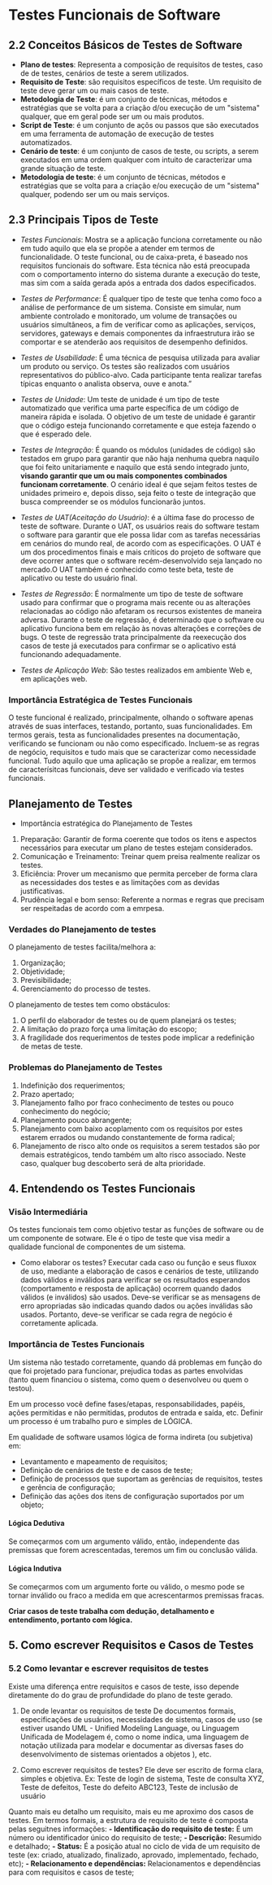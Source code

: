 # Testes Funcionais de Software

## 2.2 Conceitos Básicos de Testes de Software 

- **Plano de testes**: Representa a composição de requisitos de testes, caso de de testes, cenários de teste a serem utilizados.
- **Requisito de Teste**: são requisitos específicos de teste. Um requisito de teste deve gerar um ou mais casos de teste.
- **Metodologia de Teste**: é um conjunto de técnicas, métodos e estratégias que se volta para a criação d/ou execução de um "sistema" qualquer, que em geral pode ser um ou mais produtos.
- **Script de Teste**: é um conjunto de açõs ou passos que são executados em uma ferramenta de automação de execução de testes automatizados.
- **Cenário de teste**: é um conjunto de casos de teste, ou scripts, a serem executados em uma ordem qualquer com intuito de caracterizar uma grande situação de teste.
- **Metodologia de teste**: é um conjunto de técnicas, métodos e estratégias que se volta para a criação e/ou execução de um "sistema" qualquer, podendo ser um ou mais serviços.


## 2.3 Principais Tipos de Teste

- *Testes Funcionais*: Mostra se a aplicação funciona corretamente ou não em tudo aquilo que ela se propõe a atender em termos de funcionalidade. O teste funcional, ou de caixa-preta, é baseado nos requisitos funcionais do software. Esta técnica não está preocupada com o comportamento interno do sistema durante a execução do teste, mas sim com a saída gerada após a entrada dos dados especificados.


- *Testes de Performance*: É qualquer tipo de teste que tenha como foco a análise de performance de um sistema. Consiste em simular, num ambiente controlado e monitorado, um volume de transações ou usuários simultâneos, a fim de verificar como as aplicações, serviços, servidores, gateways e demais componentes da infraestrutura irão se comportar e se atenderão aos requisitos de desempenho definidos.


- *Testes de Usabilidade*: É uma técnica de pesquisa utilizada para avaliar um produto ou serviço. Os testes são realizados com usuários representativos do público-alvo. Cada participante tenta realizar tarefas típicas enquanto o analista observa, ouve e anota.”


- *Testes de Unidade*: Um teste de unidade é um tipo de teste automatizado que verifica uma parte específica de um código de maneira rápida e isolada. O objetivo de um teste de unidade é garantir que o código esteja funcionando corretamente e que esteja fazendo o que é esperado dele.

- *Testes de Integração*: É quando os módulos (unidades de código) são testados em grupo para garantir que não haja nenhuma quebra naquilo que foi feito unitariamente e naquilo que está sendo integrado junto, **visando garantir que um ou mais componentes combinados funcionam corretamente**. O cenário ideal é que sejam feitos testes de unidades primeiro e, depois disso, seja feito o teste de integração que busca compreender se os módulos funcionarão juntos. 

- *Testes de UAT(Aceitação do Usuário)*:  é a última fase do processo de teste de software. Durante o UAT, os usuários reais do software testam o software para garantir que ele possa lidar com as tarefas necessárias em cenários do mundo real, de acordo com as especificações. O UAT é um dos procedimentos finais e mais críticos do projeto de software que deve ocorrer antes que o software recém-desenvolvido seja lançado no mercado.O UAT também é conhecido como teste beta, teste de aplicativo ou teste do usuário final.

- *Testes de Regressão*: É normalmente um tipo de teste de software usado para confirmar que o programa mais recente ou as alterações relacionadas ao código não afetaram os recursos existentes de maneira adversa. Durante o teste de regressão, é determinado que o software ou aplicativo funciona bem em relação às novas alterações e correções de bugs. O teste de regressão trata principalmente da reexecução dos casos de teste já executados para confirmar se o aplicativo está funcionando adequadamente.

- *Testes de Aplicação Web*: São testes realizados em ambiente Web e, em aplicações web.

### Importância Estratégica de Testes Funcionais ####

O teste funcional é realizado, principalmente, olhando o software apenas através de suas interfaces, testando, portanto, suas funcionalidades. Em termos gerais, testa as funcionalidades presentes na documentação, verificando se funcionam ou não como especificado.
Incluem-se as regras de negócio, requisitos e tudo mais que se caracterizar como necessidade funcional.
Tudo aquilo que uma aplicação se propõe a realizar, em termos de caracterísitcas funcionais, deve ser validado e verificado via testes funcionais.


## Planejamento de Testes

- Importância estratégica do Planejamento de Testes

1. Preparação: Garantir de forma coerente que todos os itens e aspectos necessários para executar um plano de testes estejam considerados.
2. Comunicação e Treinamento: Treinar quem preisa realmente realizar os testes.
3. Eficiência: Prover um mecanismo que permita perceber de forma clara as necessidades dos testes e as limitações com as devidas justificativas.
4. Prudência legal e bom senso: Referente a normas e regras que precisam ser respeitadas de acordo com a emrpesa.

### Verdades do Planejamento de testes

O planejamento de testes facilita/melhora a:
1. Organização;
2. Objetividade;
3. Previsibilidade;
4. Gerenciamento do processo de testes.

O planejamento de testes tem como obstáculos:
1. O perfil do elaborador de  testes ou de quem planejará os testes;
2. A limitação do prazo força uma limitação do escopo;
3. A fragilidade dos requerimentos de testes pode implicar a redefinição de metas de teste.


### Problemas do Planejamento de Testes
1. Indefinição dos requerimentos;
2. Prazo apertado;
3. Planejamento falho por fraco conhecimento de testes ou pouco conhecimento do negócio;
4. Planejamento pouco abrangente;
5. Planejamento com baixo acoplamento com os requisitos por estes estarem errados ou mudando constantemente de forma radical;
6. Planejamento de risco alto onde os requisitos a serem testados são por demais estratégicos, tendo também um alto risco associado. Neste caso, qualquer bug descoberto será de alta prioridade.

## 4. Entendendo os Testes Funcionais

### Visão Intermediária

Os testes funcionais tem como objetivo testar as funções de software ou de um componente de sotware. Ele é o tipo de teste que visa medir a qualidade funcional de componentes de um sistema.

- Como elaborar os testes?
Executar cada caso ou função e seus fluxox de uso, mediante a elaboração de casos e cenários de teste, utilizando dados válidos e inválidos para verificar se os resultados esperandos (comportamento e resposta de aplicação) ocorrem quando dados válidos (e inválidos) são usados. Deve-se verificar se as mensagens de erro apropriadas são indicadas quando dados ou ações inválidas são usados. Portanto, deve-se verificar se cada regra de negócio é corretamente aplicada.

### Importância de Testes Funcionais

Um sistema não testado corretamente, quando dá problemas em função do que foi projetado para funcionar, prejudica todas as partes envolvidas (tanto quem financiou o sistema, como quem o desenvolveu ou quem o testou).

Em um processo você define fases/etapas, responsabilidades, papéis, ações permitidas e não permitidas, produtos de entrada e saída, etc. Definir um processo é um trabalho puro e simples de LÓGICA.

Em qualidade de software usamos lógica de forma indireta (ou subjetiva) em:
- Levantamento e mapeamento de requisitos;
- Definição de cenários de teste e de casos de teste;
- Definição de processos que suportam as gerências de requisitos, testes e gerẽncia de configuração;
- Definição das ações dos itens de configuração suportados por um objeto;

#### Lógica Dedutiva
Se começarmos com um argumento válido, então, independente das premissas que forem acrescentadas, teremos um fim ou conclusão válida.

#### Lógica Indutiva
Se começarmos com um argumento forte ou válido, o mesmo pode se tornar inválido ou fraco a medida em que acrescentarmos premissas fracas.

**Criar casos de teste trabalha com dedução, detalhamento e entendimento, portanto com lógica.**

## 5. Como escrever Requisitos e Casos de Testes

### 5.2 Como levantar e escrever requisitos de testes

Existe uma diferença entre requisitos e casos de teste, isso depende diretamente do do grau de profundidade do plano de teste gerado.

1. De onde levantar os requisitos de teste
De documentos formais, especificações de usuários, necessidades de sistema, casos de uso (se estiver usando UML - Unified Modeling Language, ou Linguagem Unificada de Modelagem é, como o nome indica, uma linguagem de notação utilizada para modelar e documentar as diversas fases do desenvolvimento de sistemas orientados a objetos ), etc.

2. Como escrever requisitos de testes?
Ele deve ser escrito de forma clara, simples e objetiva. Ex: Teste de login de sistema, Teste de consulta XYZ, Teste de defeitos, Teste do defeito ABC123, Teste de inclusão de usuário

Quanto mais eu detalho um requisito, mais eu me aproximo dos casos de testes. Em termos formais, a estrutura de requisito de teste é composta pelas seguitnes informações:
**- Identificação do requisito de teste:** É um número ou identificador único do requisito de teste;
**- Descrição:** Resumido e detalhado;
**- Status:** É a posição atual no ciclo de vida de um requisito de teste (ex: criado, atualizado, finalizado, aprovado, implementado, fechado, etc);
**- Relacionamento e dependências:** Relacionamentos e dependências para com requisitos e casos de teste;

